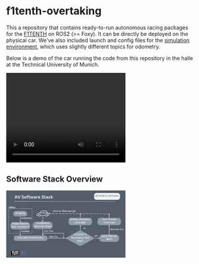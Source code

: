 # f1tenth-overtaking
This a repository that contains ready-to-run autonomous racing packages for the [F1TENTH](https://f1tenth.org/) on ROS2 (>= Foxy). It can be directly be deployed on the physical car. We've also included launch and config files for the [simulation environment](https://github.com/f1tenth/f1tenth_gym_ros), which uses slightly different topics for odometry.

Below is a demo of the car running the code from this repository in the halle at the Technical University of Munich.

<video width="320" height="240" controls>
  <source src="media/VID_20240328_221217.mp4" type="video/mp4">
</video>


## Software Stack Overview
<img src="/media/rrt_stanley_algorithm.png?raw=true" width="320"/>
